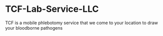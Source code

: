 # TCF-Lab-Service-LLC
TCF is a mobile phlebotomy service that we come to your location to draw your bloodborne pathogens

